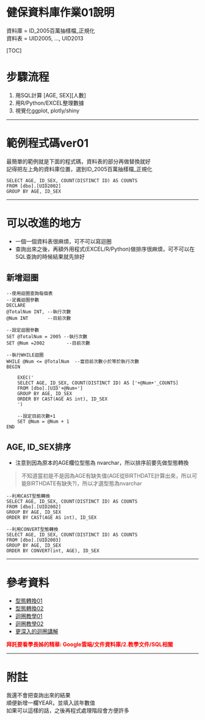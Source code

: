 # 健保資料庫作業01說明
資料庫 = ID_2005百萬抽樣檔_正規化   
資料表 = UID2005, ..., UID2013

[TOC]

# 步驟流程
1. 用SQL計算 [AGE, SEX][人數]
2. 用R/Python/EXCEL整理數據 
3. 視覺化ggplot, plotly/shiny

---
# 範例程式碼ver01
最簡單的範例就是下面的程式碼，資料表的部分再做替換就好  
記得把左上角的資料庫位置，選到ID_2005百萬抽樣檔_正規化
```{SQL}
SELECT AGE, ID_SEX, COUNT(DISTINCT ID) AS COUNTS
FROM [dbo].[UID2002]
GROUP BY AGE, ID_SEX
```

---
# 可以改進的地方
- 一個一個資料表很麻煩，可不可以寫迴圈
- 查詢出來之後，再額外用程式(EXCEL/R/Python)做排序很麻煩，可不可以在SQL查詢的時候結果就先排好

## 新增迴圈
```{SQL}
--使用迴圈查詢每個表
--定義迴圈參數
DECLARE  
@TotalNum INT, --執行次數
@Num INT       --目前次數

--設定迴圈參數
SET @TotalNum = 2005 --執行次數
SET @Num =2002        --目前次數 

--執行WHILE迴圈
WHILE @Num <= @TotalNum  --當目前次數小於等於執行次數
BEGIN
	
	EXEC('
	SELECT AGE, ID_SEX, COUNT(DISTINCT ID) AS ['+@Num+'_COUNTS]
	FROM [dbo].[UID'+@Num+']
	GROUP BY AGE, ID_SEX
	ORDER BY CAST(AGE AS int), ID_SEX
	')

    --設定目前次數+1
    SET @Num = @Num + 1
END
```

## AGE, ID_SEX排序
- 注意到因為原本的AGE欄位型態為 nvarchar，所以排序前要先做型態轉換
> 不知道當初是不是因為AGE有缺失值(AGE從BIRTHDATE計算出來，所以可能BIRTHDATE有缺失?)，所以才選型態為nvarchar

```{SQL}
--利用CAST型態轉換
SELECT AGE, ID_SEX, COUNT(DISTINCT ID) AS COUNTS
FROM [dbo].[UID2002]
GROUP BY AGE, ID_SEX
ORDER BY CAST(AGE AS int), ID_SEX
```

```{SQL}
--利用CONVERT型態轉換
SELECT AGE, ID_SEX, COUNT(DISTINCT ID) AS COUNTS
FROM [dbo].[UID2003]
GROUP BY AGE, ID_SEX
ORDER BY CONVERT(int, AGE), ID_SEX
```


---
# 參考資料
- [型態轉換01](http://pclevinblog.pixnet.net/blog/post/314563516-%5Bmysql%5D%E6%8A%8A%E5%AD%97%E4%B8%B2%E8%BD%89%E6%95%B8%E5%AD%97%E6%8E%92%E5%BA%8F%EF%BC%8C%E4%BD%BF%E7%94%A8cast%28%29%E5%87%BD%E5%BC%8F)
- [型態轉換02](http://fecbob.pixnet.net/blog/post/38993453-sql-server-2012-%E8%BD%89%E6%8F%9B%E5%87%BD%E6%95%B8%E7%9A%84%E6%AF%94%E8%BC%83%28cast%E3%80%81convert-%E5%92%8C-par)
- [迴圈教學01](https://dotblogs.com.tw/berrynote/2016/08/06/120741)
- [迴圈教學02](http://goodlucky.pixnet.net/blog/post/47907288-%5Bms-sql%5D-while-%E8%BF%B4%E5%9C%88)
- [更深入的迴圈講解](https://ithelp.ithome.com.tw/articles/10203998)

<font color = "red">**拜託要看學長姊的精華: Google雲端/文件資料庫/2.教學文件/SQL相關**</font>


---
# 附註
我還不會把查詢出來的結果  
順便新增一欄YEAR，並填入該年數值  
如果可以這樣的話，之後再程式處理階段會方便許多  
